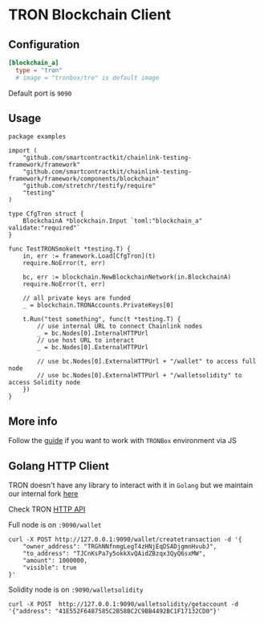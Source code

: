 # TRON Blockchain Client

## Configuration
```toml
[blockchain_a]
  type = "tron"
  # image = "tronbox/tre" is default image
```
Default port is `9090`

## Usage
```golang
package examples

import (
	"github.com/smartcontractkit/chainlink-testing-framework/framework"
	"github.com/smartcontractkit/chainlink-testing-framework/framework/components/blockchain"
	"github.com/stretchr/testify/require"
	"testing"
)

type CfgTron struct {
	BlockchainA *blockchain.Input `toml:"blockchain_a" validate:"required"`
}

func TestTRONSmoke(t *testing.T) {
	in, err := framework.Load[CfgTron](t)
	require.NoError(t, err)

	bc, err := blockchain.NewBlockchainNetwork(in.BlockchainA)
	require.NoError(t, err)

	// all private keys are funded
	_ = blockchain.TRONAccounts.PrivateKeys[0]

	t.Run("test something", func(t *testing.T) {
		// use internal URL to connect Chainlink nodes
		_ = bc.Nodes[0].InternalHTTPUrl
		// use host URL to interact
		_ = bc.Nodes[0].ExternalHTTPUrl

		// use bc.Nodes[0].ExternalHTTPUrl + "/wallet" to access full node
		// use bc.Nodes[0].ExternalHTTPUrl + "/walletsolidity" to access Solidity node
	})
}
```

## More info

Follow the [guide](https://developers.tron.network/reference/tronbox-quickstart) if you want to work with `TRONBox` environment via JS

## Golang HTTP Client

TRON doesn't have any library to interact with it in `Golang` but we maintain our internal fork [here](https://github.com/smartcontractkit/chainlink-internal-integrations/tree/69e35041cdea0bc38ddf642aa93fd3cc3fb5d0d9/tron/relayer/gotron-sdk)

Check TRON [HTTP API](https://tronprotocol.github.io/documentation-en/api/http/)

Full node is on `:9090/wallet`
```
curl -X POST http://127.0.0.1:9090/wallet/createtransaction -d '{                                                           
    "owner_address": "TRGhNNfnmgLegT4zHNjEqDSADjgmnHvubJ",
    "to_address": "TJCnKsPa7y5okkXvQAidZBzqx3QyQ6sxMW",
    "amount": 1000000,
    "visible": true
}'
```

Solidity node is on `:9090/walletsolidity`
```
curl -X POST  http://127.0.0.1:9090/walletsolidity/getaccount -d '{"address": "41E552F6487585C2B58BC2C9BB4492BC1F17132CD0"}'
```
